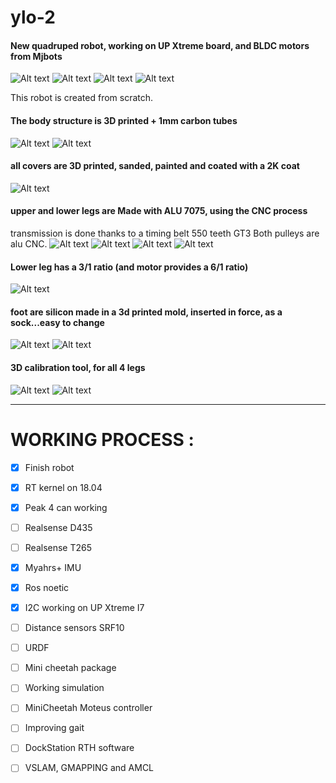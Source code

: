 # ylo-2

#### New quadruped robot, working on UP Xtreme board, and BLDC motors from Mjbots

![Alt text](images/robot/dock2.jpg?raw=true "Ylo-2 on it dockstation")
![Alt text](images/robot/dock1.jpg?raw=true)
![Alt text](images/robot/dock3.jpg?raw=true)
![Alt text](images/robot/dock4.jpg?raw=true)

This robot is created from scratch.

#### The body structure is 3D printed + 1mm carbon tubes
![Alt text](images/robot/body_structure1.jpg?raw=true)
![Alt text](images/robot/body_structure2.jpg?raw=true)

#### all covers are 3D printed, sanded, painted and coated with a 2K coat
![Alt text](images/robot/body_cover.jpg?raw=true)

#### upper and lower legs are Made with ALU 7075, using the CNC process
  transmission is done thanks to a timing belt 550 teeth GT3
  Both pulleys are alu CNC.
![Alt text](images/robot/legs_cnc.png?raw=true)
![Alt text](images/robot/cnc4.jpg?raw=true)
![Alt text](images/robot/cnc1.jpg?raw=true)
![Alt text](images/robot/cnc3.jpg?raw=true)

#### Lower leg has a 3/1 ratio (and motor provides a 6/1 ratio)
![Alt text](images/robot/timing_belt_idea.png?raw=true)

#### foot are silicon made in a 3d printed mold, inserted in force, as a sock...easy to change
![Alt text](images/robot/foot_silicon_mold.jpg?raw=true)
![Alt text](images/robot/foot_silicon_mold2.jpg?raw=true)

#### 3D calibration tool, for all 4 legs
![Alt text](images/robot/calib_tool1.jpg?raw=true)
![Alt text](images/robot/calib_tool2.jpg?raw=true)

----

# WORKING PROCESS :

- [x] Finish robot

- [x] RT kernel on 18.04

- [x] Peak 4 can working

- [ ] Realsense D435

- [ ] Realsense T265

- [x] Myahrs+ IMU

- [x] Ros noetic

- [x] I2C working on UP Xtreme I7

- [ ] Distance sensors SRF10

- [ ] URDF

- [ ] Mini cheetah package

- [ ] Working simulation

- [ ] MiniCheetah Moteus controller

- [ ] Improving gait

- [ ] DockStation RTH software

- [ ] VSLAM, GMAPPING and AMCL
